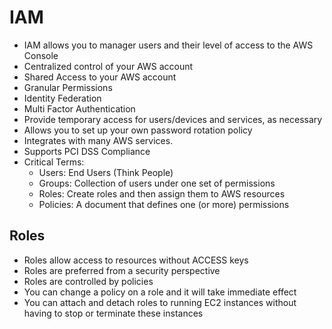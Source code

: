 # IAM

- IAM allows you to manager users and their level of access to the AWS Console
- Centralized control of your AWS account
- Shared Access to your AWS account
- Granular Permissions
- Identity Federation
- Multi Factor Authentication
- Provide temporary access for users/devices and services, as necessary
- Allows you to set up your own password rotation policy
- Integrates with many AWS services.
- Supports PCI DSS Compliance
- Critical Terms:
  - Users: End Users (Think People)
  - Groups: Collection of users under one set of permissions
  - Roles: Create roles and then assign them to AWS resources
  - Policies: A document that defines one (or more) permissions

## Roles

- Roles allow access to resources without ACCESS keys
- Roles are preferred from a security perspective
- Roles are controlled by policies
- You can change a policy on a role and it will take immediate effect
- You can attach and detach roles to running EC2 instances without having to stop or terminate these instances